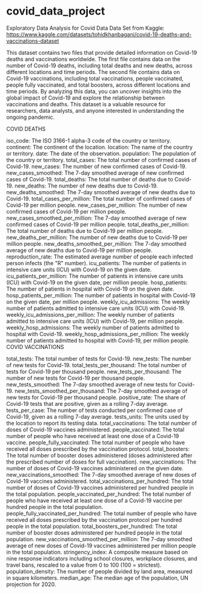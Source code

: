 # covid_data_project
Exploratory Data Analysis for Covid Data
Data Set from Kaggle:
https://www.kaggle.com/datasets/tohidkhanbagani/covid-19-deaths-and-vaccinations-dataset

This dataset contains two files that provide detailed information on Covid-19 deaths and vaccinations worldwide. The first file contains data on the number of Covid-19 deaths, including total deaths and new deaths, across different locations and time periods. The second file contains data on Covid-19 vaccinations, including total vaccinations, people vaccinated, people fully vaccinated, and total boosters, across different locations and time periods. By analyzing this data, you can uncover insights into the global impact of Covid-19 and explore the relationship between vaccinations and deaths. This dataset is a valuable resource for researchers, data analysts, and anyone interested in understanding the ongoing pandemic.

COVID DEATHS

iso_code: The ISO 3166-1 alpha-3 code of the country or territory.
continent: The continent of the location.
location: The name of the country or territory.
date: The date of the observation.
population: The population of the country or territory.
total_cases: The total number of confirmed cases of Covid-19.
new_cases: The number of new confirmed cases of Covid-19.
new_cases_smoothed: The 7-day smoothed average of new confirmed cases of Covid-19.
total_deaths: The total number of deaths due to Covid-19.
new_deaths: The number of new deaths due to Covid-19.
new_deaths_smoothed: The 7-day smoothed average of new deaths due to Covid-19.
total_cases_per_million: The total number of confirmed cases of Covid-19 per million people.
new_cases_per_million: The number of new confirmed cases of Covid-19 per million people.
new_cases_smoothed_per_million: The 7-day smoothed average of new confirmed cases of Covid-19 per million people.
total_deaths_per_million: The total number of deaths due to Covid-19 per million people.
new_deaths_per_million: The number of new deaths due to Covid-19 per million people.
new_deaths_smoothed_per_million: The 7-day smoothed average of new deaths due to Covid-19 per million people.
reproduction_rate: The estimated average number of people each infected person infects (the "R" number).
icu_patients: The number of patients in intensive care units (ICU) with Covid-19 on the given date.
icu_patients_per_million: The number of patients in intensive care units (ICU) with Covid-19 on the given date, per million people.
hosp_patients: The number of patients in hospital with Covid-19 on the given date.
hosp_patients_per_million: The number of patients in hospital with Covid-19 on the given date, per million people.
weekly_icu_admissions: The weekly number of patients admitted to intensive care units (ICU) with Covid-19.
weekly_icu_admissions_per_million: The weekly number of patients admitted to intensive care units (ICU) with Covid-19, per million people.
weekly_hosp_admissions: The weekly number of patients admitted to hospital with Covid-19.
weekly_hosp_admissions_per_million: The weekly number of patients admitted to hospital with Covid-19, per million people.
COVID VACCINATIONS

total_tests: The total number of tests for Covid-19.
new_tests: The number of new tests for Covid-19.
total_tests_per_thousand: The total number of tests for Covid-19 per thousand people.
new_tests_per_thousand: The number of new tests for Covid-19 per thousand people.
new_tests_smoothed: The 7-day smoothed average of new tests for Covid-19.
new_tests_smoothed_per_thousand: The 7-day smoothed average of new tests for Covid-19 per thousand people.
positive_rate: The share of Covid-19 tests that are positive, given as a rolling 7-day average.
tests_per_case: The number of tests conducted per confirmed case of Covid-19, given as a rolling 7-day average.
tests_units: The units used by the location to report its testing data.
total_vaccinations: The total number of doses of Covid-19 vaccines administered.
people_vaccinated: The total number of people who have received at least one dose of a Covid-19 vaccine.
people_fully_vaccinated: The total number of people who have received all doses prescribed by the vaccination protocol.
total_boosters: The total number of booster doses administered (doses administered after the prescribed number of doses for full vaccination).
new_vaccinations: The number of doses of Covid-19 vaccines administered on the given date.
new_vaccinations_smoothed: The 7-day smoothed average of new doses of Covid-19 vaccines administered.
total_vaccinations_per_hundred: The total number of doses of Covid-19 vaccines administered per hundred people in the total population.
people_vaccinated_per_hundred: The total number of people who have received at least one dose of a Covid-19 vaccine per hundred people in the total population.
people_fully_vaccinated_per_hundred: The total number of people who have received all doses prescribed by the vaccination protocol per hundred people in the total population.
total_boosters_per_hundred: The total number of booster doses administered per hundred people in the total population.
new_vaccinations_smoothed_per_million: The 7-day smoothed average of new doses of Covid-19 vaccines administered per million people in the total population.
stringency_index: A composite measure based on nine response indicators including school closures, workplace closures, and travel bans, rescaled to a value from 0 to 100 (100 = strictest).
population_density: The number of people divided by land area, measured in square kilometers.
median_age: The median age of the population, UN projection for 2020.